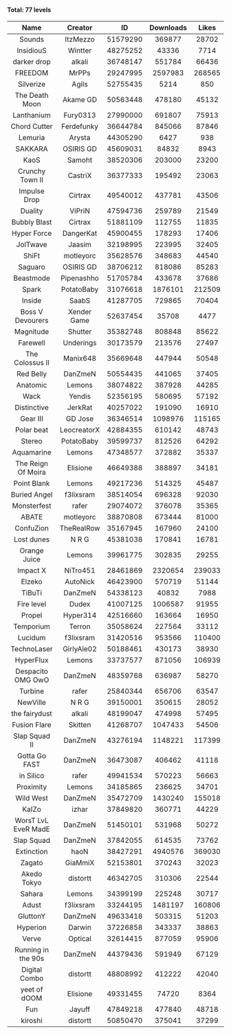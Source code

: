 #### Total: 77 levels

| Name | Creator | ID | Downloads | Likes |
|:---:|:---:|:---:|:---:|:---:|
| Sounds | ItzMezzo | 51579290 | 369877 | 28702
| InsidiouS | Wintter | 48275252 | 43336 | 7714
| darker drop | alkali | 36748147 | 551784 | 66436
| FREEDOM | MrPPs | 29247995 | 2597983 | 268565
| Silverize | Agils | 52755435 | 5214 | 850
| The Death Moon | Akame GD | 50563448 | 478180 | 45132
| Lanthanium | Fury0313 | 27990000 | 691807 | 75913
| Chord Cutter | Ferdefunky | 36644784 | 845066 | 87846
| Lemuria | Arysta | 44305290 | 6427 | 938
| SAKKARA | OSIRIS GD | 45609031 | 84832 | 8943
| KaoS | Samoht | 38520306 | 203000 | 23200
| Crunchy Town II | CastriX | 36377333 | 195492 | 23063
| Impulse Drop  | Cirtrax | 49540012 | 437781 | 43506
| Duality | ViPriN | 47594736 | 259789 | 21549
| Bubbly Blast | Cirtrax | 51881109 | 112755 | 11835
| Hyper Force | DangerKat | 45900455 | 178293 | 17406
| JolTwave | Jaasim | 32198995 | 223995 | 32405
| ShiFt | motleyorc | 35628576 | 348683 | 44540
| Saguaro | OSIRIS GD | 38706212 | 818086 | 85283
| Beastmode | Pipenashho | 51705784 | 433678 | 37686
| Spark | PotatoBaby | 31076618 | 1876101 | 212509
| Inside | SaabS | 41287705 | 729865 | 70404
| Boss V Devourers | Xender Game | 52637454 | 35708 | 4477
| Magnitude | Shutter | 35382748 | 808848 | 85622
| Farewell | Underings | 30173579 | 213576 | 27497
| The Colossus II | Manix648 | 35669648 | 447944 | 50548
| Red Belly | DanZmeN | 50554435 | 441065 | 37405
| Anatomic | Lemons | 38074822 | 387928 | 44285
| Wack | Yendis | 52356195 | 580695 | 57192
| Distinctive | JerkRat | 40257022 | 191090 | 16910
| Gear III | GD Jose | 36346514 | 1098976 | 115165
| Polar beat | LeocreatorX | 42884355 | 610142 | 48743
| Stereo | PotatoBaby | 39599737 | 812526 | 64292
| Aquamarine | Lemons | 47348577 | 372882 | 35337
| The Reign Of Moira | Elisione | 46649388 | 388897 | 34181
| Point Blank | Lemons | 49217236 | 514325 | 45487
| Buried Angel | f3lixsram | 38514054 | 696328 | 92030
| Monsterfest | rafer | 29074072 | 376078 | 35365
| ABATE | motleyorc | 38870808 | 673444 | 81000
| ConfuZion | TheRealRow | 35167945 | 167960 | 24100
| Lost dunes | N R G | 45381038 | 170841 | 16781
| Orange Juice | Lemons | 39961775 | 302835 | 29255
| Impact X | NiTro451 | 28461869 | 2320654 | 239033
| Elzeko | AutoNick | 46423900 | 570719 | 51144
| TiBuTi | DanZmeN | 54338123 | 40832 | 7988
| Fire level | Dudex | 41007125 | 1006587 | 91955
| Propel | Hyper314 | 42516660 | 163664 | 16950
| Temporium | Terron | 35058624 | 227564 | 33112
| Lucidum | f3lixsram | 31420516 | 953566 | 110400
| TechnoLaser | GirlyAle02 | 50188461 | 430173 | 38930
| HyperFlux | Lemons | 33737577 | 871056 | 106939
| Despacito OMG OwO | DanZmeN | 48359768 | 636987 | 58270
| Turbine | rafer | 25840344 | 656706 | 63547
| NewVille | N R G | 39150001 | 350615 | 28052
| the fairydust | alkali | 48199047 | 474998 | 57495
| Fusion Flare | Skitten | 41268707 | 1047433 | 54506
| Slap Squad II | DanZmeN | 43276194 | 1148221 | 117399
| Gotta Go FAST | DanZmeN | 36473087 | 406462 | 41118
| in Silico | rafer | 49941534 | 570223 | 56663
| Proximity | Lemons | 34185865 | 236625 | 34701
| Wild West | DanZmeN | 35472709 | 1430240 | 155018
| KaIZo | izhar | 37849820 | 360771 | 44229
| WorsT LvL EveR MadE | DanZmeN | 51450101 | 531968 | 50272
| Slap Squad | DanZmeN | 37842055 | 614535 | 73762
| Extinction | haoN | 38427291 | 4940576 | 369030
| Zagato | GiaMmiX | 52153801 | 370243 | 32023
| Akedo Tokyo | distortt | 46342705 | 310306 | 22544
| Sahara | Lemons | 34399199 | 225248 | 30717
| Adust | f3lixsram | 33244195 | 1481197 | 160806
| GluttonY | DanZmeN | 49633418 | 503315 | 51203
| Hyperion | Darwin | 37226858 | 343337 | 38863
| Verve | Optical | 32614415 | 877059 | 95906
| Running in the 90s | DanZmeN | 44379436 | 591949 | 67129
| Digital Combo | distortt | 48808992 | 412222 | 42040
| yeet of dOOM | Elisione | 49331455 | 74720 | 8364
| Fun | Jayuff | 47849218 | 477840 | 48718
| kiroshi | distortt | 50850470 | 375041 | 37299
